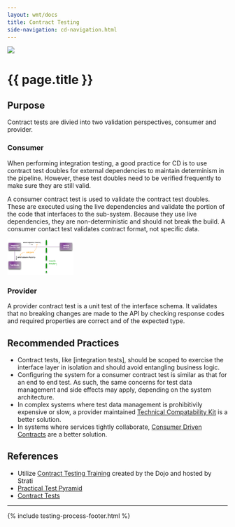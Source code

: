 ```yaml
---
layout: wmt/docs
title: Contract Testing
side-navigation: cd-navigation.html
---
```


<img src="/assets/img/devops-dojo-motto.png" class="img-responsive" width="300px" />

# {{ page.title }}

## Purpose

Contract tests are divied into two validation perspectives, consumer and provider.

### Consumer

When performing integration testing, a good practice for CD is to use contract test doubles for external dependencies to
maintain determinism in the pipeline. However, these test doubles need to be verified frequently to make sure they are
still valid.

A consumer contract test is used to validate the contract test doubles. These are executed using the live dependencies
and validate the portion of the code that interfaces to the sub-system. Because they use live dependencies, they are
non-deterministic and should not break the build. A consumer contact test validates contract format, not specific data.

<img src="../../images/contract-test.png" width="30%">

### Provider

A provider contract test is a unit test of the interface schema. It validates that no breaking changes are made to the
API by checking response codes and required properties are correct and of the expected type.

## Recommended Practices

- Contract tests, like [integration tests], should be scoped to exercise the interface layer in isolation and should avoid entangling business logic.
- Configuring the system for a consumer contract test is similar as that for an end to end test. As such, the same concerns for test data management and side effects may apply, depending on the system architecture.
- In complex systems where test data management is prohibitivily expensive or slow, a provider maintained [Technical Compatability Kit](https://paulhammant.com/2019/06/14/tcks-and-servirtium/) is a better solution.
- In systems where services tightly collaborate, [Consumer Driven Contracts](https://martinfowler.com/articles/consumerDrivenContracts.html) are a better solution.

## References

- Utilize [Contract Testing Training](https://strati.walmart.com/blog/2019-11-05-contract-testing-training.html) created by the Dojo and hosted by Strati
- [Practical Test Pyramid](https://martinfowler.com/articles/practical-test-pyramid.html)
- [Contract Tests](https://martinfowler.com/bliki/ContractTest.html)

---

{% include testing-process-footer.html %}
